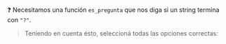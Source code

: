 :question: Necesitamos una función `es_pregunta` que nos diga si un string termina con `"?"`. 

> Teniendo en cuenta ésto, seleccioná todas las opciones correctas: